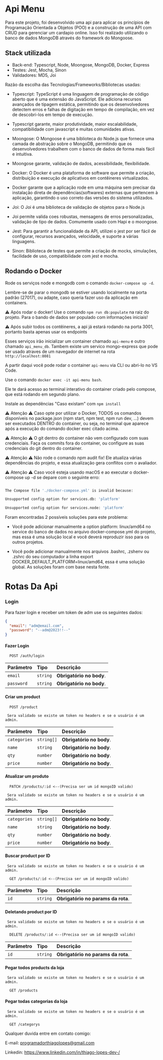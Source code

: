 # Api Menu 

Para este projeto, foi desenvolvido uma api para aplicar os princípios de Programação Orientada a Objetos (POO) e a construção de uma API com CRUD para gerenciar um cardapio online. Isso foi realizado utilizando o banco de dados MongoDB através do framework do Mongoose.  

## Stack utilizada 

- Back-end: Typescript, Node, Moongose, MongoDB, Docker, Express
- Testes: Jest, Mocha, Sinon
- Validadores: MD5, Joi

Razão da escolha das Tecnologias/Frameworks/Bibliotecas usadas:
- Typescript: TypeScript é uma linguagem de programação de código aberto que é uma extensão do JavaScript. Ele adiciona recursos avançados de tipagem estática, permitindo que os desenvolvedores detectem erros e falhas de digitação em tempo de compilação, em vez de descobri-los em tempo de execução.
- Typescript garante, maior produtividade, maior escalabilidade, compatibilidade com javascript e muitas comunidades ativas.

- Moongose: O Mongoose é uma biblioteca do Node.js que fornece uma camada de abstração sobre o MongoDB, permitindo que os desenvolvedores trabalhem com o banco de dados de forma mais fácil e intuitiva.
- Moongose garante, validação de dados, acessibilidade, flexibilidade.

- Docker: O Docker é uma plataforma de software que permite a criação, distribuição e execução de aplicativos em contêineres virtualizados.
- Docker garante que a aplicação rode em uma máquina sem precisar da instalação direta de dependências(softwares) externas que pertencem à aplicação, garantindo o uso correto das versões do sistema utilizados.

- Joi: O Joi é uma biblioteca de validação de objetos para o Node.js
- Joi permite valida coes robustas, mensagens de erros personalizadas, validação de tipo de dados. Comumente usado com Hapi e o moongose.

- Jest: Para garantir a funcionalidade da API, utilizei o jest por ser fácil de configurar, recursos avançados, velocidade, e suporte a várias linguagens.

- Sinon: Biblioteca de testes que permite a criação de mocks, simulações, facilidade de uso, compatibilidade com jest e mocha.

## Rodando o Docker
Rode os serviços node e mongodb com o comando ```docker-compose up -d```.

Lembre-se de parar o mongodb se estiver usando localmente na porta padrão (27017), ou adapte, caso queria fazer uso da aplicação em containers.

:warning: Após rodar o docker! Use o comando ```npm run db:populate``` na raiz do projeto. Para o bando de dados ser populado com informações iniciais!

:warning: Após subir todos os contêineres, a api já estará rodando na porta 3001, portanto basta apenas usar os endpoints


Esses serviços irão inicializar um container chamado ```api-menu``` e outro chamado ```api_menu_db```. 
Tambem existe um servico mongo-express que pode ser usado atraves de um navegador de internet na rota ```http://localhost:8081```

A partir daqui você pode rodar o container ```api-menu``` via CLI ou abri-lo no VS Code. 

Use o comando ```docker exec -it api-menu bash```.

Ele te dará acesso ao terminal interativo do container criado pelo compose, que está rodando em segundo plano. 

Instale as dependências "Caso existam" com ```npm install``` 

  

:warning: Atenção :warning: Caso opte por utilizar o Docker, TODOS os comandos disponíveis no package.json (npm start, npm test, npm run dev, ...) devem ser executados DENTRO do container, ou seja, no terminal que aparece após a execução do comando docker exec citado acima. 

  

:warning: Atenção :warning: O git dentro do container não vem configurado com suas credenciais. Faça os commits fora do container, ou configure as suas credenciais do git dentro do container. 

  

:warning: Atenção :warning: Não rode o comando npm audit fix! Ele atualiza várias dependências do projeto, e essa atualização gera conflitos com o avaliador. 

  

:warning: Atenção :warning: Caso você esteja usando macOS e ao executar o docker-compose up -d se depare com o seguinte erro: 

  

```bash 

The Compose file './docker-compose.yml' is invalid because: 

Unsupported config option for services.db: 'platform' 

Unsupported config option for services.node: 'platform' 

``` 

Foram encontradas 2 possíveis soluções para este problema: 

* Você pode adicionar manualmente a option platform: linux/amd64 no service do banco de dados no arquivo docker-compose.yml do projeto, mas essa é uma solução local e você deverá reproduzir isso para os outros projetos. 

* Você pode adicionar manualmente nos arquivos .bashrc, .zshenv ou .zshrc do seu computador a linha export DOCKER_DEFAULT_PLATFORM=linux/amd64, essa é uma solução global. As soluções foram com base nesta fonte. 

# Rotas Da Api

### Login

Para fazer login e receber um token de adm use os seguintes dados:

```json
{
  "email": "adm@email.com",
  "password": "--adm@2023!!--"
}
```

#### Fazer Login
```http
  POST /auth/login
```

| Parâmetro   | Tipo       | Descrição                           |
| :---------- | :--------- | :---------------------------------- |
| `email` | `string` | **Obrigatório no body**. |
| `password` | `string` | **Obrigatório no body**. |

#### Criar um product
```http
  POST /product
```

```
 Sera validado se existe um token no headers e se o usuário é um admin.
```

| Parâmetro   | Tipo       | Descrição                           |
| :---------- | :--------- | :---------------------------------- |
| `categories` | `string[]` | **Obrigatório no body**. |
| `name` | `string` | **Obrigatório no body**. |
| `qty` | `number` | **Obrigatório no body**. |
| `price` | `number` | **Obrigatório no body**. |

#### Atualizar um produto

```http
  PATCH /products/:id <--(Precisa ser um id mongoID valido)
```

```
 Sera validado se existe um token no headers e se o usuário é um admin.
```

| Parâmetro   | Tipo       | Descrição                                   |
| :---------- | :--------- | :------------------------------------------ |
| `categories` | `string[]` | **Obrigatório no body**. |
| `name` | `string` | **Obrigatório no body**. |
| `qty` | `number` | **Obrigatório no body**. |
| `price` | `number` | **Obrigatório no body**. |

#### Buscar product por ID

```
 Sera validado se existe um token no headers e se o usuário é um admin.
```

```http
  GET /products/:id <--(Precisa ser um id mongoID valido)
  ```
| Parâmetro   | Tipo       | Descrição                                   |
| :---------- | :--------- | :------------------------------------------ |
| `id`      | `string` | **Obrigatório no params da rota**.  |


#### Deletando product por ID

```
 Sera validado se existe um token no headers e se o usuário é um admin.
```

```http
  DELETE /products/:id <--(Precisa ser um id mongoID valido)
  ```
| Parâmetro   | Tipo       | Descrição                                   |
| :---------- | :--------- | :------------------------------------------ |
| `id`      | `string` | **Obrigatório no params da rota**.  |

#### Pegar todos products da loja

```
 Sera validado se existe um token no headers e se o usuário é um admin.
```

```http
  GET /products
  ```
  
 #### Pegar todas categorias da loja

```
 Sera validado se existe um token no headers e se o usuário é um admin.
```

```http
  GET /categorys
  ```

Qualquer duvida entre em contato comigo:

E-mail: programadorthiagolopes@gmail.com

Linkedin: https://www.linkedin.com/in/thiago-lopes-dev-/
